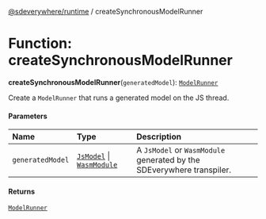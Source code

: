 [@sdeverywhere/runtime](../index.md) / createSynchronousModelRunner

# Function: createSynchronousModelRunner

**createSynchronousModelRunner**(`generatedModel`): [`ModelRunner`](../interfaces/ModelRunner.md)

Create a `ModelRunner` that runs a generated model on the JS thread.

#### Parameters

| Name | Type | Description |
| :------ | :------ | :------ |
| `generatedModel` | [`JsModel`](../interfaces/JsModel.md) \| [`WasmModule`](../interfaces/WasmModule.md) | A `JsModel` or `WasmModule` generated by the SDEverywhere transpiler. |

#### Returns

[`ModelRunner`](../interfaces/ModelRunner.md)
